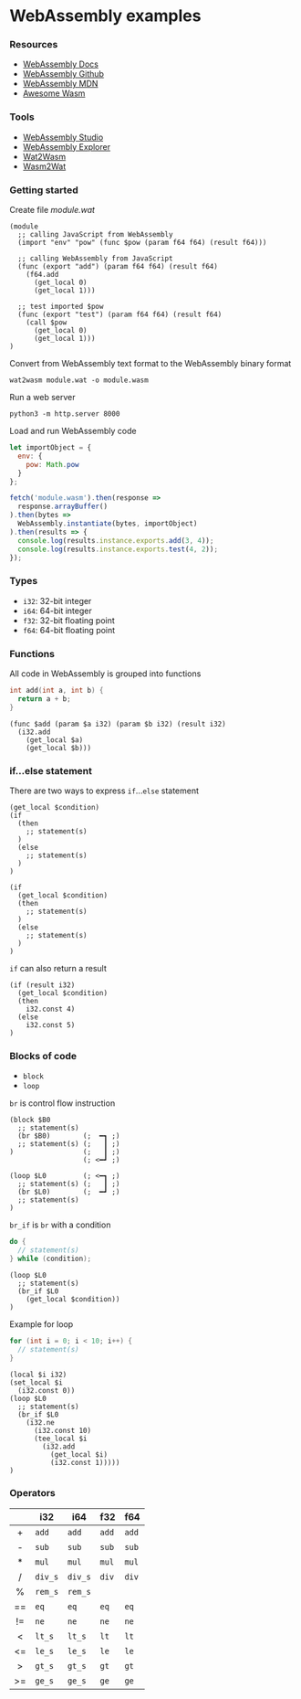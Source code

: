 # WebAssembly examples

### Resources
- [WebAssembly Docs](https://webassembly.org/docs/high-level-goals/)
- [WebAssembly Github](https://github.com/webassembly)
- [WebAssembly MDN](https://developer.mozilla.org/en-US/docs/WebAssembly)
- [Awesome Wasm](https://github.com/mbasso/awesome-wasm)

### Tools
- [WebAssembly Studio](https://webassembly.studio/)
- [WebAssembly Explorer](https://mbebenita.github.io/WasmExplorer/)
- [Wat2Wasm](https://cdn.rawgit.com/WebAssembly/wabt/aae5a4b7/demo/wat2wasm/)
- [Wasm2Wat](https://cdn.rawgit.com/WebAssembly/wabt/aae5a4b7/demo/wasm2wat/)

### Getting started

Create file *module.wat*
```WebAssembly
(module
  ;; calling JavaScript from WebAssembly
  (import "env" "pow" (func $pow (param f64 f64) (result f64)))

  ;; calling WebAssembly from JavaScript
  (func (export "add") (param f64 f64) (result f64)
    (f64.add
      (get_local 0)
      (get_local 1)))

  ;; test imported $pow
  (func (export "test") (param f64 f64) (result f64)
    (call $pow
      (get_local 0)
      (get_local 1)))
)
```

Convert from WebAssembly text format to the WebAssembly binary format
```
wat2wasm module.wat -o module.wasm
```

Run a web server
```
python3 -m http.server 8000
```

Load and run WebAssembly code
```JavaScript
let importObject = {
  env: {
    pow: Math.pow
  }
};

fetch('module.wasm').then(response =>
  response.arrayBuffer()
).then(bytes =>
  WebAssembly.instantiate(bytes, importObject)
).then(results => {
  console.log(results.instance.exports.add(3, 4));
  console.log(results.instance.exports.test(4, 2));
});
```

### Types
- `i32`: 32-bit integer
- `i64`: 64-bit integer
- `f32`: 32-bit floating point
- `f64`: 64-bit floating point

### Functions
All code in WebAssembly is grouped into functions

```cpp
int add(int a, int b) {
  return a + b;
}
```

```WebAssembly
(func $add (param $a i32) (param $b i32) (result i32)
  (i32.add
    (get_local $a)
    (get_local $b)))
```

### if...else statement

There are two ways to express `if`...`else` statement

```WebAssembly
(get_local $condition)
(if
  (then
    ;; statement(s)
  )
  (else
    ;; statement(s)
  )
)
```

```WebAssembly
(if
  (get_local $condition)
  (then
    ;; statement(s)
  )
  (else
    ;; statement(s)
  )
)
```

`if` can also return a result

```WebAssembly
(if (result i32)
  (get_local $condition)
  (then
    i32.const 4)
  (else
    i32.const 5)
)
```

### Blocks of code

- `block`
- `loop`

`br` is control flow instruction

```WebAssembly
(block $B0
  ;; statement(s)
  (br $B0)        (;  ━┓ ;)
  ;; statement(s) (;   ┃ ;)
)                 (;   ┃ ;)
                  (; <━┛ ;)
```

```WebAssembly
(loop $L0         (; <━┓ ;)
  ;; statement(s) (;   ┃ ;)
  (br $L0)        (;  ━┛ ;)
  ;; statement(s)
)
```

`br_if` is `br` with a condition

```cpp
do {
  // statement(s)
} while (condition);
```

```WebAssembly
(loop $L0
  ;; statement(s)
  (br_if $L0
    (get_local $condition))
)
```

Example for loop

```cpp
for (int i = 0; i < 10; i++) {
  // statement(s)
}
```

```WebAssembly
(local $i i32)
(set_local $i
  (i32.const 0))
(loop $L0
  ;; statement(s)
  (br_if $L0
    (i32.ne
      (i32.const 10)
      (tee_local $i
        (i32.add
          (get_local $i)
          (i32.const 1)))))
)
```

### Operators
|   | i32 | i64 | f32 | f64 |
|:-:| --- | --- | --- | --- |
| + | `add` | `add` | `add` | `add` |
| - | `sub` | `sub` | `sub` | `sub` |
| * | `mul` | `mul` | `mul` | `mul` |
| / | `div_s` | `div_s` | `div` | `div` |
| % | `rem_s`| `rem_s` | | |
| == | `eq` | `eq` | `eq` | `eq` |
| != | `ne` | `ne` | `ne` | `ne` |
| < | `lt_s` | `lt_s` | `lt` | `lt` |
| <= | `le_s` | `le_s` | `le` | `le` |
| > | `gt_s` | `gt_s` | `gt` | `gt` |
| >= | `ge_s` | `ge_s` | `ge` | `ge` |
